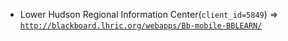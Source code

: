  - Lower Hudson Regional Information Center(`client_id=5849`) => [`http://blackboard.lhric.org/webapps/Bb-mobile-BBLEARN/`](http://blackboard.lhric.org/webapps/Bb-mobile-BBLEARN/)
